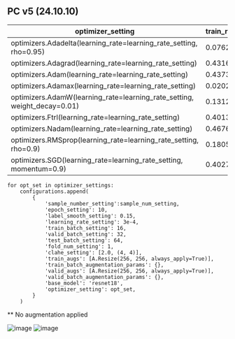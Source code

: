 ## PC v5 (24.10.10)


| optimizer_setting                                                        | train_results_avg_f1_score | train_results_avg_auc | test_results_avg_f1_score | test_results_avg_auc | sample_number_setting | epoch_setting | label_smooth_setting | learning_rate_setting | train_batch_setting | valid_batch_setting | test_batch_setting | fold_num_setting | clahe_setting | base_model |  |
|--------------------------------------------------------------------------|----------------------------|-----------------------|---------------------------|----------------------|-----------------------|---------------|----------------------|-----------------------|---------------------|---------------------|--------------------|------------------|---------------|------------|--|
| optimizers.Adadelta(learning_rate=learning_rate_setting, rho=0.95)       |         0.0762463807782193 |    0.7061301183898986 |       0.08188296306626067 |   0.7012937568907734 |                   500 |            10 |                 0.15 |                0.0003 |                  16 |                  32 |                 64 |                1 | [2.0, (4, 4)] | resnet18   |  |
| optimizers.Adagrad(learning_rate=learning_rate_setting)                  |         0.4316500634625954 |    0.8442836025375243 |       0.39228587223424966 |   0.8227320383147004 |                   500 |            10 |                 0.15 |                0.0003 |                  16 |                  32 |                 64 |                1 | [2.0, (4, 4)] | resnet18   |  |
| optimizers.Adam(learning_rate=learning_rate_setting)                     |          0.437311897248032 |    0.8383502524173391 |        0.4234829637664392 |    0.841862907718958 |                   500 |            10 |                 0.15 |                0.0003 |                  16 |                  32 |                 64 |                1 | [2.0, (4, 4)] | resnet18   |  |
| optimizers.Adamax(learning_rate=learning_rate_setting)                   |        0.02024566219688171 |    0.5727142159655805 |      0.020144557535444453 |   0.5668585073873267 |                   500 |            10 |                 0.15 |                0.0003 |                  16 |                  32 |                 64 |                1 | [2.0, (4, 4)] | resnet18   |  |
| optimizers.AdamW(learning_rate=learning_rate_setting, weight_decay=0.01) |        0.13124056064854758 |   0.45747833018238976 |       0.13093961460193917 |   0.4617022615750094 |                   500 |            10 |                 0.15 |                0.0003 |                  16 |                  32 |                 64 |                1 | [2.0, (4, 4)] | resnet18   |  |
| optimizers.Ftrl(learning_rate=learning_rate_setting)                     |        0.40136027327999957 |    0.8223614117778311 |       0.35552361243570224 |   0.7971281393916831 |                   500 |            10 |                 0.15 |                0.0003 |                  16 |                  32 |                 64 |                1 | [2.0, (4, 4)] | resnet18   |  |
| optimizers.Nadam(learning_rate=learning_rate_setting)                    |         0.4676276185034326 |     0.846005186669621 |       0.45283893421191557 |   0.8285264471164409 |                   500 |            10 |                 0.15 |                0.0003 |                  16 |                  32 |                 64 |                1 | [2.0, (4, 4)] | resnet18   |  |
| optimizers.RMSprop(learning_rate=learning_rate_setting, rho=0.9)         |        0.18054453049852986 |                   0.5 |       0.18030570351009131 |                  0.5 |                   500 |            10 |                 0.15 |                0.0003 |                  16 |                  32 |                 64 |                1 | [2.0, (4, 4)] | resnet18   |  |
| optimizers.SGD(learning_rate=learning_rate_setting, momentum=0.9)        |         0.4027772552077421 |    0.8422722902694948 |        0.3964201152204996 |   0.8346099659333757 |                   500 |            10 |                 0.15 |                0.0003 |                  16 |                  32 |                 64 |                1 | [2.0, (4, 4)] | resnet18   |  |


```
for opt_set in optimizer_settings:
    configurations.append(
        {
            'sample_number_setting':sample_num_setting,
            'epoch_setting': 10,
            'label_smooth_setting': 0.15,
            'learning_rate_setting': 3e-4,
            'train_batch_setting': 16,
            'valid_batch_setting': 32,
            'test_batch_setting': 64,
            'fold_num_setting': 1,
            'clahe_setting': [2.0, (4, 4)],
            'train_augs': [A.Resize(256, 256, always_apply=True)],
            'train_batch_augmentation_params': {},
            'valid_augs': [A.Resize(256, 256, always_apply=True)],
            'valid_batch_augmentation_params': {},
            'base_model': 'resnet18',
            'optimizer_setting': opt_set,
        }
    )
```
** No augmentation applied


![image](https://github.com/user-attachments/assets/4ff32a8e-2cdd-4209-8179-1d79dac18b0d)
![image](https://github.com/user-attachments/assets/fd095e8b-7a32-4755-9206-c63434668b8a)

